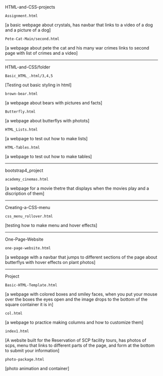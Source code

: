 HTML-and-CSS-projects

	Assignment.html
[a basic webpage about crystals, has navbar that 
links to a video of a dog and a picture of a dog]

	Pete-Cat-Main/second.html
[a webpage about pete the cat and his many war crimes
links to second page with list of crimes and a video]

	

---

HTML-and-CSS/folder

	Basic_HTML_.html/3,4,5
[Testing out basic styling in html]

	brown-bear.html
[a webpage about bears with pictures and facts]

	Butterfly.html
[a webpage about butterflys with photots]

	HTML_Lists.html
[a webpage to test out how to make lists]

	HTML-Tables.html
[a webpage to test out how to make tables]

---

bootstrap4_project

	academy_cinemas.html
[a webpage for a movie thetre that displays when
the movies play and a discription of them]

---

Creating-a-CSS-menu

	css_menu_rollover.html
[testing how to make menu and hover effects]

---

One-Page-Website

	one-page-website.html
[a webpage with a navbar that jumps to different sections of the page 
about butterflys with hover effects on plant photos]

---

Project

	Basic-HTML-Template.html
[a webpage with colored boxes and smiley faces, when 
you put your mouse over the boxes the eyes open and the 
image drops to the bottom of the square container it is in]

	col.html
[a webpage to practice making columns and how to customize them]

	index1.html
[A website built for the Reservation of SCP facility tours,
has photos of scps, menu that links to different parts of the page,
and form at the bottom to submit your information]

	photo-package.html
[photo animation and container]
	

	


	



	



	

